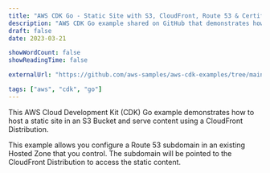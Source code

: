 ```yaml
---
title: "AWS CDK Go - Static Site with S3, CloudFront, Route 53 & Certificate Manager"
description: "AWS CDK Go example shared on GitHub that demonstrates how to deploy a static site on AWS with S3, CloudFront, Route 53, and Certificate Manager."
draft: false
date: 2023-03-21

showWordCount: false
showReadingTime: false

externalUrl: "https://github.com/aws-samples/aws-cdk-examples/tree/main/go/static-site"

tags: ["aws", "cdk", "go"]
---
```


This AWS Cloud Development Kit (CDK) Go example demonstrates how to host a static site in an S3 Bucket and serve content using a CloudFront Distribution.

This example allows you configure a Route 53 subdomain in an existing Hosted Zone that you control. The subdomain will be pointed to the CloudFront Distribution to access the static content.
